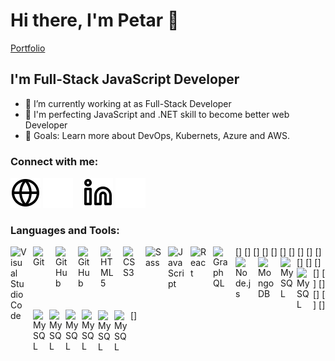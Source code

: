 # Hi there, I'm Petar 👋

[Portfolio](https://www.petar.no)

## I'm Full-Stack JavaScript Developer

- 🌱 I’m currently working at </salt> as Full-Stack Developer
- 👯 I'm perfecting JavaScript and .NET skill to become better web Developer
- 🥅 Goals: Learn more about DevOps, Kubernets, Azure and AWS.

### Connect with me:

[![website](./img/globe-light.svg)](https://www.petar.no/)
[![website](./img/globe-dark.svg)](https://www.petar.no/)
&nbsp;&nbsp;
[![website](./img/linkedin-light.svg)](https://www.linkedin.com/in/petarj/)
[![website](./img/linkedin-dark.svg)](https://www.linkedin.com/in/petarj/)

### Languages and Tools:

[<img align="left" alt="Visual Studio Code" width="26px" src="https://cdn.jsdelivr.net/gh/devicons/devicon/icons/vscode/vscode-original.svg" style="padding-right:10px;" />]
[<img align="left" alt="Git" width="26px" src="https://cdn.jsdelivr.net/gh/devicons/devicon/icons/git/git-original.svg" style="padding-right:10px;" />]
[<img align="left" alt="GitHub" width="26px" src="https://user-images.githubusercontent.com/3369400/139447912-e0f43f33-6d9f-45f8-be46-2df5bbc91289.png" style="padding-right:10px;" />]
[<img align="left" alt="GitHub" width="26px" src="https://user-images.githubusercontent.com/3369400/139448065-39a229ba-4b06-434b-bc67-616e2ed80c8f.png" style="padding-right:10px;" />]
[<img align="left" alt="HTML5" width="26px" src="https://cdn.jsdelivr.net/gh/devicons/devicon/icons/html5/html5-original.svg" style="padding-right:10px;" />]
[<img align="left" alt="CSS3" width="26px" src="https://cdn.jsdelivr.net/gh/devicons/devicon/icons/css3/css3-original.svg" style="padding-right:10px;" />]
[<img align="left" alt="Sass" width="26px" src="https://cdn.jsdelivr.net/gh/devicons/devicon/icons/sass/sass-original.svg" style="padding-right:10px;" />]
[<img align="left" alt="JavaScript" width="26px" src="https://cdn.jsdelivr.net/gh/devicons/devicon/icons/javascript/javascript-original.svg" style="padding-right:10px;" />]
[<img align="left" alt="React" width="26px" src="https://cdn.jsdelivr.net/gh/devicons/devicon/icons/react/react-original.svg" style="padding-right:10px;" />]
[<img align="left" alt="GraphQL" width="26px" src="https://cdn.jsdelivr.net/gh/devicons/devicon/icons/graphql/graphql-plain.svg" style="padding-right:10px;" />]
[<img align="left" alt="Node.js" width="26px" src="https://cdn.jsdelivr.net/gh/devicons/devicon/icons/nodejs/nodejs-original.svg" style="padding-right:10px;" />]
[<img align="left" alt="MongoDB" width="26px" src="https://cdn.jsdelivr.net/gh/devicons/devicon/icons/mongodb/mongodb-original.svg" style="padding-right:10px;" />]
[<img align="left" alt="MySQL" width="26px" src="https://cdn.jsdelivr.net/gh/devicons/devicon/icons/mysql/mysql-original.svg" />]
[<img align="left" alt="MySQL" width="26px" src="https://cdn.jsdelivr.net/gh/devicons/devicon/icons/mysql/mysql-original.svg" />]
[<img align="left" alt="MySQL" width="26px" src="https://cdn.jsdelivr.net/gh/devicons/devicon/icons/mysql/mysql-original.svg" />]
[<img align="left" alt="MySQL" width="26px" src="https://cdn.jsdelivr.net/gh/devicons/devicon/icons/mysql/mysql-original.svg" />]
[<img align="left" alt="MySQL" width="26px" src="https://cdn.jsdelivr.net/gh/devicons/devicon/icons/mysql/mysql-original.svg" />]
[<img align="left" alt="MySQL" width="26px" src="https://cdn.jsdelivr.net/gh/devicons/devicon/icons/mysql/mysql-original.svg" />]
[<img align="left" alt="MySQL" width="26px" src="https://cdn.jsdelivr.net/gh/devicons/devicon/icons/mysql/mysql-original.svg" />]
[<img align="left" alt="MySQL" width="26px" src="https://cdn.jsdelivr.net/gh/devicons/devicon/icons/mysql/mysql-original.svg" />]
